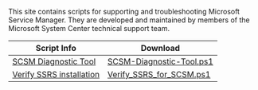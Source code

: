 This site contains scripts for supporting and troubleshooting Microsoft Service Manager. They are developed and maintained by members of the Microsoft System Center technical support team.

| Script Info                                                                                | Download                                                                                                            |
| ----------------------------------------  | ------------------------------------------------------------------------------------------------------------------- |
| [SCSM Diagnostic Tool](SCSM-Diagnostic-Tool)                                         | [SCSM-Diagnostic-Tool.ps1](https://github.com/microsoft/CSS-SystemCenter-ServiceManager/releases/latest/download/SCSM-Diagnostic-Tool.ps1)                        |
| [Verify SSRS installation](Verify_SSRS_for_SCSM)  | [Verify_SSRS_for_SCSM.ps1](https://github.com/microsoft/CSS-SystemCenter-ServiceManager/releases/latest/download/Verify_SSRS_for_SCSM.ps1) |

